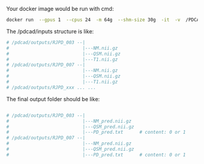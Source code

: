 


Your docker image would be run with cmd:

```bash
docker run  --gpus 1  --cpus 24  -m 64g  --shm-size 30g  -it  -v  /PDCAD/test_data:/pdcad  Image-ID  bash /auto_run.sh
```

The /pdcad/inputs structure is like:
```bash
# /pdcad/outputs/RJPD_003 --|
#                           |---NM.nii.gz 
#                           |---QSM.nii.gz
#                           |---T1.nii.gz
# /pdcad/outputs/RJPD_007 --|
#                           |---NM.nii.gz 
#                           |---QSM.nii.gz
#                           |---T1.nii.gz
# /pdcad/outputs/RJPD_xxx ... ...

```


The final output folder should be like:
```bash

# /pdcad/outputs/RJPD_003 --|
#                           |---NM_pred.nii.gz 
#                           |---QSM_pred.nii.gz
#                           |---PD_pred.txt      # content: 0 or 1
# /pdcad/outputs/RJPD_007 --|
#                           |---NM_pred.nii.gz
#                           |---QSM_pred.nii.gz
#                           |---PD_pred.txt      # content: 0 or 1


```















